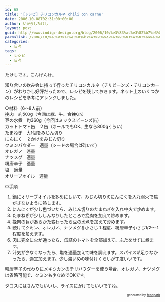```yaml
---
id: 68
title: '[レシピ] チリコンカルネ chili con carne'
date: 2006-10-08T02:31:00+00:00
author: いがらしたけし
layout: post
guid: http://www.indigo-design.org/blog/2006/10/%e3%83%ac%e3%82%b7%e3%83%94-%e3%83%81%e3%83%aa%e3%82%b3%e3%83%b3%e3%82%ab%e3%83%ab%e3%83%8d-chili-con-carne/
permalink: /2006/10/%e3%83%ac%e3%82%b7%e3%83%94-%e3%83%81%e3%83%aa%e3%82%b3%e3%83%b3%e3%82%ab%e3%83%ab%e3%83%8d-chili-con-carne/
categories:
  - 日々
tags:
  - レシピ
  - 日々
---
```

たけしです。こんばんは。

知り合いの飲み会に持って行ったチリコンカルネ（チリビーンズ・チリコンカーン）がわりかし好評だったので、レシピを残しておきます。ネット上のいくつかのレシピを参考にアレンジしました。

○材料（6〜8人前）  
挽肉　約500g（今回は豚。牛、合挽OK）  
豆の水煮　約360g（今回はミックスビーンズ缶）  
カットトマト缶　２缶（ホールでもOK、生なら800gくらい）  
たまねぎ　大1個をみじん切り  
にんにく　２かけをみじん切り  
クミンパウダー　適量（シードの場合は砕いて）  
オレガノ　適量  
ナツメグ　適量  
粉唐辛子　適量  
塩　適量  
オリーブオイル　適量

○手順 

  1. 鍋にオリーブオイルを多めにしいて、みじん切りのにんにくを入れ弱火で焦がさないように熱します。
  2. にんにくが少し色づいたら、みじん切りのたまねぎを入れ中火で炒めます。
  3. たまねぎが少ししんなりしたところで挽肉を加えて炒めます。
  4. 挽肉の色があらかた変わったら豆の水煮を加えて炒めます。
  5. 続けてクミン、オレガノ、ナツメグ各小さじ１程度、粉唐辛子小さじ1/2〜１程度を加えます。
  6. 肉に完全に火が通ったら、缶詰のトマトを全部加えて、ふたをせずに煮ます。
  7. 汁気が少なくなったら、塩を適量加えて味を調えます。スパイスが足りなかったら、適宜加えます。少し濃いめの味付けくらいが丁度いいです。

粉唐辛子の代わりにメキシカンのチリパウダーを使う場合、オレガノ、ナツメグは省略可能で、クミンも少なめでOKです。

タコスにはさんでもいいし、ライスにかけてもいいですね。

<div style="text-align: right;font-size: 10px">
  &nbsp;&nbsp;<span>generated by <a href="http://feedpath.jp">feedpath</a></span>
</div>
